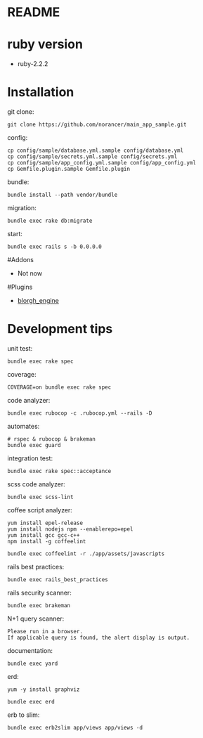 README
==========

# ruby version

* ruby-2.2.2

# Installation

git clone:

    git clone https://github.com/norancer/main_app_sample.git

config:

    cp config/sample/database.yml.sample config/database.yml
    cp config/sample/secrets.yml.sample config/secrets.yml
    cp config/sample/app_config.yml.sample config/app_config.yml
    cp Gemfile.plugin.sample Gemfile.plugin

bundle:

    bundle install --path vendor/bundle

migration:

    bundle exec rake db:migrate

start:

    bundle exec rails s -b 0.0.0.0

#Addons

* Not now

#Plugins

* [blorgh_engine](https://github.com/norancer/blorgh_engine)


# Development tips

unit test:

    bundle exec rake spec

coverage:

    COVERAGE=on bundle exec rake spec

code analyzer:

    bundle exec rubocop -c .rubocop.yml --rails -D

automates:

    # rspec & rubocop & brakeman
    bundle exec guard

integration test:

    bundle exec rake spec::acceptance

scss code analyzer:

    bundle exec scss-lint

coffee script analyzer:

    yum install epel-release
    yum install nodejs npm --enablerepo=epel
    yum install gcc gcc-c++
    npm install -g coffeelint

    bundle exec coffeelint -r ./app/assets/javascripts

rails best practices:

    bundle exec rails_best_practices

rails security scanner:

    bundle exec brakeman

N+1 query scanner:

    Please run in a browser.  
    If applicable query is found, the alert display is output.

documentation:

    bundle exec yard

erd:

    yum -y install graphviz
    
    bundle exec erd

erb to slim:

    bundle exec erb2slim app/views app/views -d
